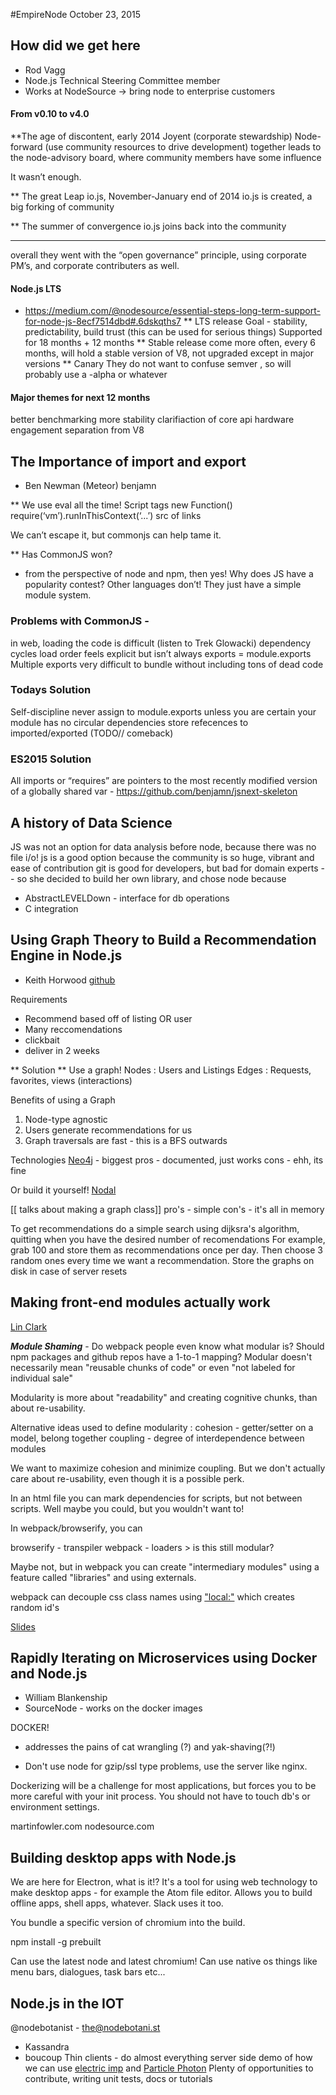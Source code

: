 #EmpireNode October 23, 2015


## How did we get here
- Rod Vagg
- Node.js Technical Steering Committee member
- Works at NodeSource -> bring node to enterprise customers

#### From v0.10 to v4.0

**The age of discontent, early 2014
Joyent (corporate stewardship)
Node-forward (use community resources to drive development)
together leads to the node-advisory board, where community members have some influence

It wasn’t enough.

** The great Leap
io.js, November-January end of 2014
io.js is created, a big forking of community

** The summer of convergence
io.js joins back into the community

-------------
overall they went with the “open governance” principle, using corporate PM’s, and corporate contributers as well.


#### Node.js LTS 
- https://medium.com/@nodesource/essential-steps-long-term-support-for-node-js-8ecf7514dbd#.6dskqths7
** LTS release
Goal - stability, predictability, build trust (this can be used for serious things)
Supported for 18 months + 12 months
** Stable release
come more often, every 6 months, will hold a stable version of V8, not upgraded except in major versions
** Canary
They do not want to confuse semver , so will probably use a -alpha or whatever

#### Major themes for next 12 months
better benchmarking
more stability
clarifiaction of core api
hardware
engagement
separation from V8




## The Importance of import and export
- Ben Newman (Meteor) benjamn

** We use eval all the time! 
Script tags
new Function()
require(‘vm’).runInThisContext(‘...’)
src of links

We can’t escape it, but commonjs can help tame it.

** Has CommonJS won? 
- from the perspective of node and npm, then yes!
Why does JS have a popularity contest? Other languages don’t! They just have a simple module system.

### Problems with CommonJS -
in web, loading the code is difficult (listen to Trek Glowacki)
dependency cycles
load order feels explicit but isn’t always
exports = module.exports
Multiple exports
very difficult to bundle without including tons of dead code

### Todays Solution
Self-discipline
	never assign to module.exports unless you are certain your module has no circular dependencies
store refecences to imported/exported (TODO// comeback)

### ES2015 Solution
All imports or “requires” are pointers to the most recently modified version of a globally shared var - https://github.com/benjamn/jsnext-skeleton


## A history of Data Science
JS was not an option for data analysis before node, because there was no file i/o!
js is a good option because the community is so huge, vibrant and ease of contribution
git is good for developers, but bad for domain experts
-- so she decided to build her own library, and chose node because
 * AbstractLEVELDown - interface for db operations
 * C integration


## Using Graph Theory to Build a Recommendation Engine in Node.js
- Keith Horwood [github](github.com/keithwhor)

Requirements
 * Recommend based off of listing OR user
 * Many reccomendations
 * clickbait
 * deliver in 2 weeks

** Solution **
Use a graph!
Nodes : Users and Listings
Edges : Requests, favorites, views (interactions)

Benefits of using a Graph
1. Node-type agnostic
1. Users generate recommendations for us
1. Graph traversals are fast - this is a BFS outwards

Technologies
[Neo4j](https://github.com/neo4j/neo4j) - biggest
pros - documented, just works
cons - ehh, its fine

Or build it yourself! [Nodal](github.com/keithwor/nodal)

[[ talks about making a graph class]]
pro's - simple
con's - it's all in memory

To get recommendations do a simple search using dijksra's algorithm, quitting when you have the desired number of recomendations
For example, grab 100 and store them as recommendations once per day. Then choose 3 random ones every time we want a recommendation.
Store the graphs on disk in case of server resets


## Making front-end modules actually work
[Lin Clark](twitter.com/LinClark)

***Module Shaming*** - Do webpack people even know what modular is?
Should npm packages and github repos have a 1-to-1 mapping?
Modular doesn't necessarily mean "reusable chunks of code" or even "not labeled for individual sale"

Modularity is more about "readability" and creating cognitive chunks, than about re-usability.

Alternative ideas used to define modularity :
cohesion - getter/setter on a model, belong together
coupling - degree of interdependence between modules

We want to maximize cohesion and minimize coupling. But we don't actually care about re-usability, even though it is a possible perk.

In an html file you can mark dependencies for scripts, but not between scripts. Well maybe you could, but you wouldn't want to!

In webpack/browserify, you can

browserify - transpiler
webpack - loaders > is this still modular?

Maybe not, but in webpack you can create "intermediary modules" using a feature called "libraries" and using externals.

webpack can decouple css class names using ["local:"](https://medium.com/seek-ui-engineering/the-end-of-global-css-90d2a4a06284#.rl1wdxe16) which creates random id's

[Slides](http://slides.com/linclark/empirenode)



## Rapidly Iterating on Microservices using Docker and Node.js
- William Blankenship
- SourceNode - works on the docker images

DOCKER!
- addresses the pains of cat wrangling (?) and yak-shaving(?!)

* Don't use node for gzip/ssl type problems, use the server like nginx.

Dockerizing will be a challenge for most applications, but forces you to be more careful with your
init process. You should not have to touch db's or environment settings.

martinfowler.com
nodesource.com




## Building desktop apps with Node.js

We are here for Electron, what is it!? It's a tool for using web technology to make desktop apps - for example the Atom file editor. Allows you to build offline apps, shell apps, whatever. Slack uses it too.

You bundle a specific version of chromium into the build. 

npm install -g prebuilt

Can use the latest node and latest chromium!
Can use native os things like menu bars, dialogues, task bars etc...


## Node.js in the IOT
@nodebotanist - the@nodebotani.st
- Kassandra
- boucoup
Thin clients - do almost everything server side
demo of how we can use [electric imp](https://electricimp.com/) and [Particle Photon](https://store.particle.io/)
Plenty of opportunities to contribute, writing unit tests, docs or tutorials

